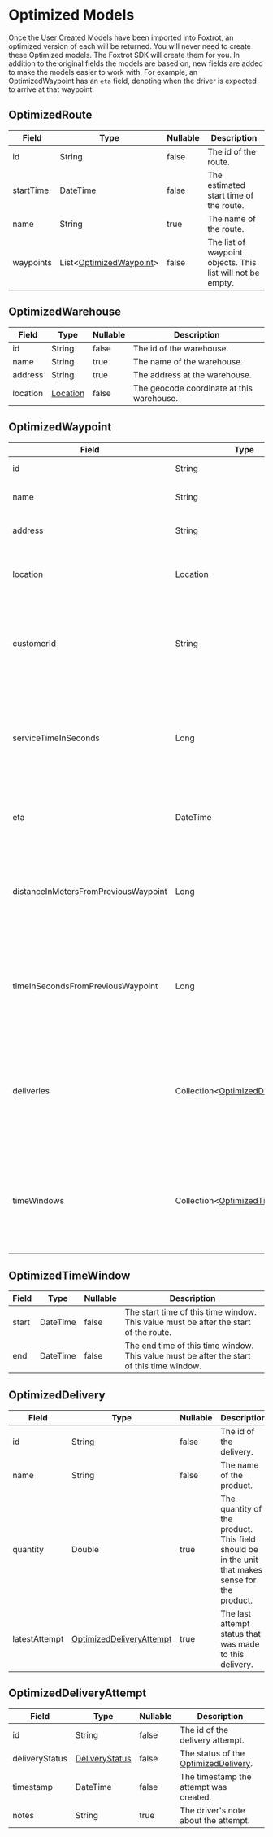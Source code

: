 # Optimized Models

Once the [User Created Models](#user-created-models) have been imported into Foxtrot, an optimized version of
each will be returned. You will never need to create these Optimized models. The Foxtrot SDK will create them for you. In addition to the original fields the models are based on, new fields are added to make the models easier to work with. For example, an OptimizedWaypoint has an `eta` field, denoting when the driver is expected to arrive at that waypoint.

## OptimizedRoute

| Field                     | Type                                           | Nullable | Description
|---------------------------|------------------------------------------------|----------|-------------
| id                        | String                                         | false    | The id of the route.
| startTime                 | DateTime                                       | false    | The estimated start time of the route.
| name                      | String                                         | true     | The name of the route.
| waypoints                 | List<[OptimizedWaypoint](#optimizedwaypoint)>  | false    | The list of waypoint objects. This list will not be empty.


## OptimizedWarehouse

| Field                     | Type                             | Nullable | Description
|---------------------------|----------------------------------|----------|------------
| id                        | String  	                       | false    | The id of the warehouse.
| name                      | String                           | true     | The name of the warehouse.
| address                   | String                           | true     | The address at the warehouse.
| location                  | [Location](#location)            | false    | The geocode coordinate at this warehouse.


## OptimizedWaypoint

| Field                                | Type                                               | Nullable | Description
|--------------------------------------|----------------------------------------------------|----------|-------------
| id                                   | String                                             | false    | The id of the waypoint.
| name                                 | String                                             | true     | The name of the waypoint.
| address                              | String                                             | true     | The address at the waypoint.
| location                             | [Location](#location)                              | false    | The geocode coordinate at this waypoint.
| customerId                           | String                                             | false    | The globally unique identifier identifying the customer at this waypoint.
| serviceTimeInSeconds                 | Long                                               | true     | The estimated amount of time in seconds the driver will take to complete this waypoint.
| eta                                  | DateTime                                           | true     | The estimated time of arrival at this waypoint.
| distanceInMetersFromPreviousWaypoint | Long                                               | true     | The estimated distance in meters to get to this waypoint from the previous waypoint.
| timeInSecondsFromPreviousWaypoint    | Long                                               | true     | The estimated time in seconds to get to this waypoint from the previous waypoint.
| deliveries                           | Collection<[OptimizedDelivery](#optimizeddelivery)>      | false    | The collection of Delivery objects at this waypoint. This collection will have at least one element.
| timeWindows                          | Collection<[OptimizedTimeWindow](#optimizedtimewindow)>  | false    | The collection of TimeWindow objects at this waypoint. This collection may be empty.


## OptimizedTimeWindow

| Field                     | Type                             | Nullable | Description
|---------------------------|----------------------------------|----------|------------
| start                     | DateTime                         | false    | The start time of this time window. This value must be after the start of the route.
| end                       | DateTime                         | false    | The end time of this time window. This value must be after the start of this time window.


## OptimizedDelivery

| Field                     | Type                                                  | Nullable | Description
|---------------------------|-------------------------------------------------------|----------|------------
| id                        | String                                                | false    | The id of the delivery.
| name                      | String                                                | false    | The name of the product.
| quantity                  | Double                                                | true     | The quantity of the product. This field should be in the unit that makes sense for the product.
| latestAttempt             | [OptimizedDeliveryAttempt](#optimizeddeliveryattempt) | true     | The last attempt status that was made to this delivery.

## OptimizedDeliveryAttempt

| Field                     | Type                             | Nullable | Description
|---------------------------|----------------------------------|----------|------------
| id                        | String                           | false    | The id of the delivery attempt.
| deliveryStatus            | [DeliveryStatus](#deliverystatus)| false    | The status of the [OptimizedDelivery](#optimizeddelivery).
| timestamp                 | DateTime                         | false    | The timestamp the attempt was created.
| notes                     | String                           | true     | The driver's note about the attempt.

